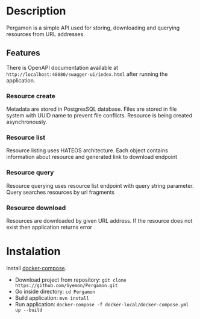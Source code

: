 # Description
Pergamon is a simple API used for storing, downloading and querying resources from URL addresses.

## Features
There is OpenAPI documentation available at `http://localhost:48080/swagger-ui/index.html` after running the application.
### Resource create
Metadata are stored in PostgresSQL database. Files are stored in file system with UUID name to prevent file conflicts. Resource is being created asynchronously.
### Resource list
Resource listing uses HATEOS architecture. Each object contains information about resource and generated link to download endpoint
### Resource query
Resource querying uses resource list endpoint with query string parameter. Query searches resources by url fragments
### Resource download
Resources are downloaded by given URL address. If the resource does not exist then application returns error

# Instalation

Install [docker-compose](https://docs.docker.com/compose/install/).
* Download project from repository: `git clone https://github.com/Syemon/Pergamon.git`
* Go inside directory: `cd Pergamon`
* Build application: `mvn install`
* Run application: `docker-compose -f docker-local/docker-compose.yml up --build`










